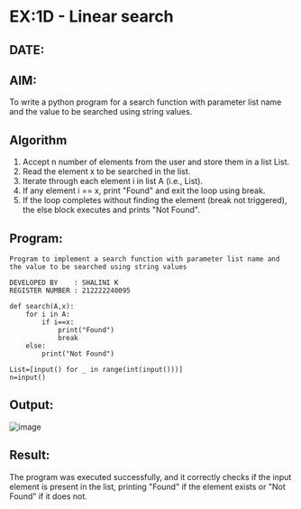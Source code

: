 # EX:1D - Linear search
## DATE:

## AIM:

To write a python program for a search function with parameter list name and the value to be searched using string values.

## Algorithm

1. Accept n number of elements from the user and store them in a list List.
2. Read the element x to be searched in the list.
3. Iterate through each element i in list A (i.e., List).
4. If any element i == x, print "Found" and exit the loop using break.
5. If the loop completes without finding the element (break not triggered), the else block executes and prints "Not Found".

## Program:
```
Program to implement a search function with parameter list name and the value to be searched using string values

DEVELOPED BY    : SHALINI K
REGISTER NUMBER : 212222240095
```
```
def search(A,x):
    for i in A:
        if i==x:
            print("Found")
            break
    else:
        print("Not Found")
        
List=[input() for _ in range(int(input()))]
n=input()
```

## Output:

![image](https://github.com/user-attachments/assets/875111cd-10b6-4089-ab97-473603014ba5)


## Result:

The program was executed successfully, and it correctly checks if the input element is present in the list, printing "Found" if the element exists or "Not Found" if it does not.
